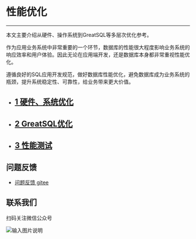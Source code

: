 # 性能优化
---

本文主要介绍从硬件、操作系统到GreatSQL等多层次优化参考。

作为应用业务系统中非常重要的一个环节，数据库的性能很大程度影响业务系统的响应效率和用户体验。因此无论在应用端开发，还是数据库本身都非常重视性能优化。

遵循良好的SQL应用开发规范，做好数据库性能优化，避免数据库成为业务系统的瓶颈，提升系统稳定性、可靠性，给业务带来更大价值。

- ## [1 硬件、系统优化](./1-hardware-and-os-optimze.md)
- ## [2 GreatSQL优化](./2-greatsql-optimze.md)
- ## [3 性能测试](./3-performance-benchmark.md)


**问题反馈**
---
- [问题反馈 gitee](https://gitee.com/GreatSQL/GreatSQL-Manual/issues)


**联系我们**
---

扫码关注微信公众号

![输入图片说明](https://images.gitee.com/uploads/images/2021/0802/141935_2ea2c196_8779455.jpeg "greatsql社区-wx-qrcode-0.5m.jpg")
